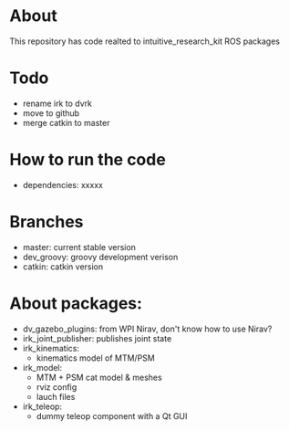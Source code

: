# About
This repository has code realted to intuitive\_research\_kit ROS packages

# Todo
* rename irk to dvrk 
* move to github 
* merge catkin to master

# How to run the code
* dependencies: xxxxx

# Branches
* master: current stable version
* dev\_groovy: groovy development verison
* catkin: catkin version 

# About packages:
* dv\_gazebo\_plugins: from WPI Nirav, don't know how to use Nirav? 
* irk\_joint\_publisher: publishes joint state
* irk_kinematics:
  * kinematics model of MTM/PSM
* irk_model:
  * MTM + PSM cat model & meshes
  * rviz config
  * lauch files
* irk_teleop:
  * dummy teleop component with a Qt GUI

  
